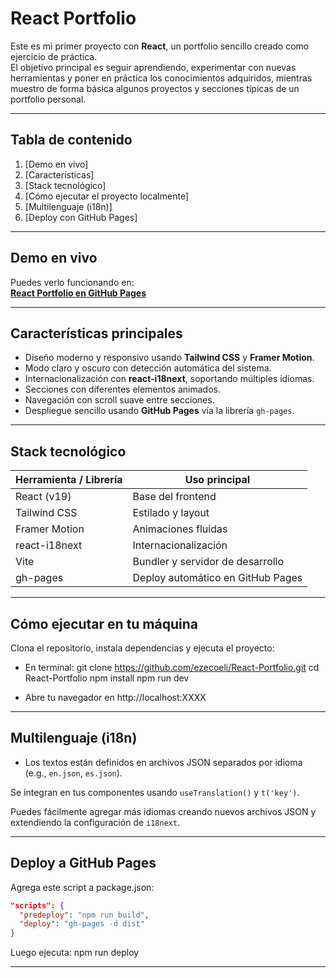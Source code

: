 # React Portfolio

Este es mi primer proyecto con **React**, un portfolio sencillo creado como ejercicio de práctica.  
El objetivo principal es seguir aprendiendo, experimentar con nuevas herramientas y poner en práctica los conocimientos adquiridos, mientras muestro de forma básica algunos proyectos y secciones típicas de un portfolio personal.

---

## Tabla de contenido
1. [Demo en vivo]
2. [Características]
3. [Stack tecnológico]
4. [Cómo ejecutar el proyecto localmente]
5. [Multilenguaje (i18n)]
6. [Deploy con GitHub Pages]

---

## Demo en vivo
Puedes verlo funcionando en:  
**[React Portfolio en GitHub Pages](https://ezecoeli.github.io/React-Portfolio)**

---

## Características principales
- Diseño moderno y responsivo usando **Tailwind CSS** y **Framer Motion**.  
- Modo claro y oscuro con detección automática del sistema.  
- Internacionalización con **react-i18next**, soportando múltiples idiomas.  
- Secciones con diferentes elementos animados.   
- Navegación con scroll suave entre secciones.  
- Despliegue sencillo usando **GitHub Pages** vía la librería `gh-pages`.

---

## Stack tecnológico
| Herramienta / Librería | Uso principal |
|------------------------|---------------|
| React (v19)            | Base del frontend |
| Tailwind CSS           | Estilado y layout |
| Framer Motion          | Animaciones fluidas |
| react-i18next          | Internacionalización |
| Vite                   | Bundler y servidor de desarrollo |
| gh-pages               | Deploy automático en GitHub Pages |

---

## Cómo ejecutar en tu máquina

Clona el repositorio, instala dependencias y ejecuta el proyecto:

- En terminal:
git clone https://github.com/ezecoeli/React-Portfolio.git
cd React-Portfolio
npm install
npm run dev

- Abre tu navegador en http://localhost:XXXX

---

## Multilenguaje (i18n)

- Los textos están definidos en archivos JSON separados por idioma (e.g., `en.json`, `es.json`).

Se integran en tus componentes usando `useTranslation()` y `t('key')`.

Puedes fácilmente agregar más idiomas creando nuevos archivos JSON y extendiendo la configuración de `i18next`.

---

## Deploy a GitHub Pages

Agrega este script a package.json:

```json
"scripts": {
  "predeploy": "npm run build",
  "deploy": "gh-pages -d dist"
}
```

Luego ejecuta:
npm run deploy

---


